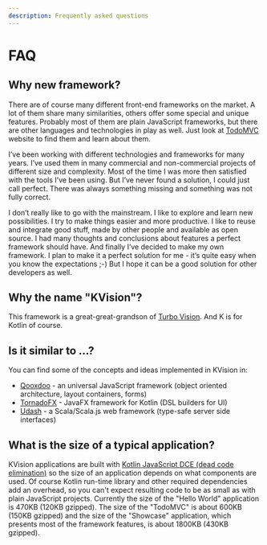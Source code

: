 ```yaml
---
description: Frequently asked questions
---
```


# FAQ

## Why new framework?

There are of course many different front-end frameworks on the market. A lot of them share many similarities, others offer some special and unique features. Probably most of them are plain JavaScript frameworks, but there are other languages and technologies in play as well. Just look at [TodoMVC](http://todomvc.com/) website to find them and learn about them.

I’ve been working with different technologies and frameworks for many years. I’ve used them in many commercial and non-commercial projects of different size and complexity. Most of the time I was more then satisfied with the tools I’ve been using. But I’ve never found a solution, I could just call perfect. There was always something missing and something was not fully correct.

I don’t really like to go with the mainstream. I like to explore and learn new possibilities. I try to make things easier and more productive. I like to reuse and integrate good stuff, made by other people and available as open source. I had many thoughts and conclusions about features a perfect framework should have. And finally I’ve decided to make my own framework. I plan to make it a perfect solution for me - it’s quite easy when you know the expectations ;-\) But I hope it can be a good solution for other developers as well.

## Why the name "KVision"?

This framework is a great-great-grandson of [Turbo Vision](https://en.wikipedia.org/wiki/Turbo_Vision). And K is for Kotlin of course.

## Is it similar to ...?

You can find some of the concepts and ideas implemented in KVision in:

* [Qooxdoo](https://www.qooxdoo.org/) - an universal JavaScript framework \(object oriented architecture, layout containers, forms\)
* [TornadoFX](https://tornadofx.io/) - JavaFX framework for Kotlin \(DSL builders for UI\)
* [Udash](https://udash.io/) - a Scala/Scala.js web framework \(type-safe server side interfaces\)

## What is the size of a typical application?

KVision applications are built with [Kotlin JavaScript DCE \(dead code elimination\)](https://kotlinlang.org/docs/reference/javascript-dce.html) so the size of an application depends on what components are used. Of course Kotlin run-time library and other required dependencies add an overhead, so you can't expect resulting code to be as small as with plain JavaScript projects. Currently the size of the "Hello World" application is 470KB \(120KB gzipped\). The size of the "TodoMVC" is about 600KB \(150KB gzipped\) and the size of the "Showcase" application, which presents most of the framework features, is about 1800KB \(430KB gzipped\).



